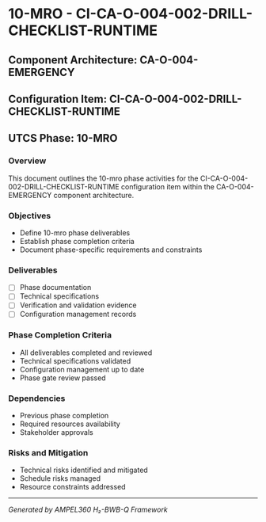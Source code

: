 # 10-MRO - CI-CA-O-004-002-DRILL-CHECKLIST-RUNTIME

## Component Architecture: CA-O-004-EMERGENCY
## Configuration Item: CI-CA-O-004-002-DRILL-CHECKLIST-RUNTIME
## UTCS Phase: 10-MRO

### Overview
This document outlines the 10-mro phase activities for the CI-CA-O-004-002-DRILL-CHECKLIST-RUNTIME configuration item within the CA-O-004-EMERGENCY component architecture.

### Objectives
- Define 10-mro phase deliverables
- Establish phase completion criteria
- Document phase-specific requirements and constraints

### Deliverables
- [ ] Phase documentation
- [ ] Technical specifications
- [ ] Verification and validation evidence
- [ ] Configuration management records

### Phase Completion Criteria
- All deliverables completed and reviewed
- Technical specifications validated
- Configuration management up to date
- Phase gate review passed

### Dependencies
- Previous phase completion
- Required resources availability
- Stakeholder approvals

### Risks and Mitigation
- Technical risks identified and mitigated
- Schedule risks managed
- Resource constraints addressed

---
*Generated by AMPEL360 H₂-BWB-Q Framework*
